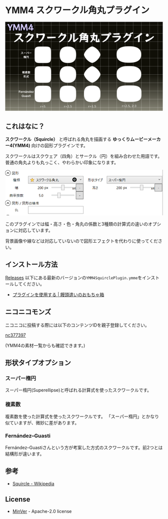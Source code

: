 # YMM4 スクワークル角丸プラグイン

![cover](https://github.com/InuInu2022/YMM4SquirclePlugin/blob/main/docs/thumb.png?raw=true)

## これはなに？

**スクワークル（Squircle）** と呼ばれる角丸を描画する **ゆっくりムービーメーカー4(YMM4)** 向けの図形プラグインです。

スクワークルはスクウェア（四角）とサークル（円）を組み合わせた用語です。普通の角丸よりも丸っこく、やわらかい印象になります。

![cover](https://github.com/InuInu2022/YMM4SquirclePlugin/blob/main/docs/pluginproperties.png?raw=true)

このプラグインでは幅・高さ・色・角丸の係数と3種類の計算式の違いのオプションに対応しています。

背景画像や線などは対応していないので図形エフェクトを代わりに使ってください。

## インストール方法

[Releases](https://github.com/InuInu2022/YMM4SquirclePlugin/releases) 以下にある最新のバージョンの`YMM4SquirclePlugin.ymme`をインストールしてください。

- [プラグインを使用する | 饅頭遣いのおもちゃ箱](https://manjubox.net/ymm4/#%E3%83%97%E3%83%A9%E3%82%B0%E3%82%A4%E3%83%B3)

## ニコニコモンズ

ニコニコに投稿する際には以下のコンテンツIDを親子登録してください。

[nc377397](https://commons.nicovideo.jp/works/nc377397)

(YMM4の素材一覧からも確認できます。)

## 形状タイプオプション

### スーパー楕円

スーパー楕円(Superellipse)と呼ばれる計算式を使ったスクワークルです。

### 複素数

複素数を使った計算式を使ったスクワークルです。
「スーパー楕円」とかなり似ていますが、微妙に差があります。

### Fernández–Guasti

Fernández–Guastiさんという方が考案した方式のスクワークルです。前2つとは結構形が違います。

## 参考

- [Squircle - Wikipedia](https://en.wikipedia.org/wiki/Squircle)

## License

- [MinVer](https://github.com/adamralph/minver) - Apache-2.0 license
